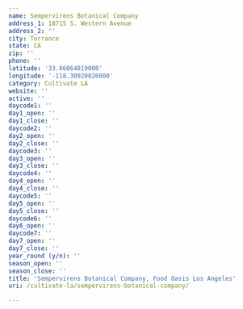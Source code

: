 ```yaml
---
name: Sempervirens Botanical Company
address_1: 18715 S. Western Avenue
address_2: ''
city: Torrance
state: CA
zip: ''
phone: ''
latitude: '33.86064819000'
longitude: '-118.30920026000'
category: Cultivate LA
website: ''
active: ''
daycode1: ''
day1_open: ''
day1_close: ''
daycode2: ''
day2_open: ''
day2_close: ''
daycode3: ''
day3_open: ''
day3_close: ''
daycode4: ''
day4_open: ''
day4_close: ''
daycode5: ''
day5_open: ''
day5_close: ''
daycode6: ''
day6_open: ''
daycode7: ''
day7_open: ''
day7_close: ''
year_round (y/n): ''
season_open: ''
season_close: ''
title: 'Sempervirens Botanical Company, Food Oasis Los Angeles'
uri: /cultivate-la/sempervirens-botanical-company/

---
```

